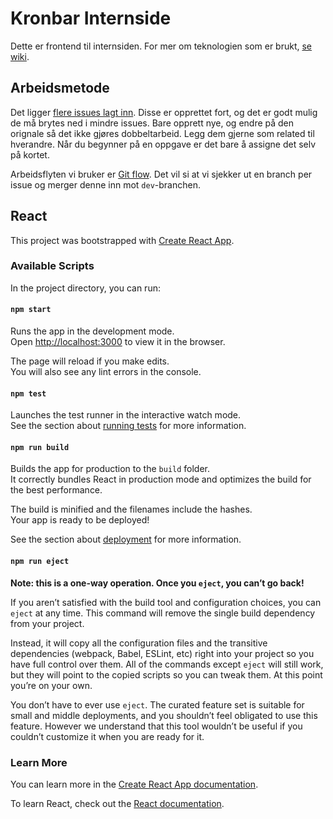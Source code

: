 
# Kronbar Internside
Dette er frontend til internsiden. For mer om teknologien som er brukt, [se wiki](https://gitlab.com/Kronbar/kronbar-internside/-/wikis/Wiki).

## Arbeidsmetode
Det ligger [flere issues lagt inn](https://gitlab.com/Kronbar/kronbar-app-backend/-/issues). Disse er opprettet fort, og det er godt mulig de må brytes ned i mindre issues. Bare opprett nye, og endre på den orignale så det ikke gjøres dobbeltarbeid. Legg dem gjerne som related til hverandre. Når du begynner på en oppgave er det bare å assigne det selv på kortet.

Arbeidsflyten vi bruker er [Git flow](https://www.atlassian.com/git/tutorials/comparing-workflows/gitflow-workflow). Det vil si at vi sjekker ut en branch per issue og merger denne inn mot `dev`-branchen.

## React
This project was bootstrapped with [Create React App](https://github.com/facebook/create-react-app).

### Available Scripts

In the project directory, you can run:

#### `npm start`

Runs the app in the development mode.<br />
Open [http://localhost:3000](http://localhost:3000) to view it in the browser.

The page will reload if you make edits.<br />
You will also see any lint errors in the console.

#### `npm test`

Launches the test runner in the interactive watch mode.<br />
See the section about [running tests](https://facebook.github.io/create-react-app/docs/running-tests) for more information.

#### `npm run build`

Builds the app for production to the `build` folder.<br />
It correctly bundles React in production mode and optimizes the build for the best performance.

The build is minified and the filenames include the hashes.<br />
Your app is ready to be deployed!

See the section about [deployment](https://facebook.github.io/create-react-app/docs/deployment) for more information.

#### `npm run eject`

**Note: this is a one-way operation. Once you `eject`, you can’t go back!**

If you aren’t satisfied with the build tool and configuration choices, you can `eject` at any time. This command will remove the single build dependency from your project.

Instead, it will copy all the configuration files and the transitive dependencies (webpack, Babel, ESLint, etc) right into your project so you have full control over them. All of the commands except `eject` will still work, but they will point to the copied scripts so you can tweak them. At this point you’re on your own.

You don’t have to ever use `eject`. The curated feature set is suitable for small and middle deployments, and you shouldn’t feel obligated to use this feature. However we understand that this tool wouldn’t be useful if you couldn’t customize it when you are ready for it.

### Learn More

You can learn more in the [Create React App documentation](https://facebook.github.io/create-react-app/docs/getting-started).

To learn React, check out the [React documentation](https://reactjs.org/).
